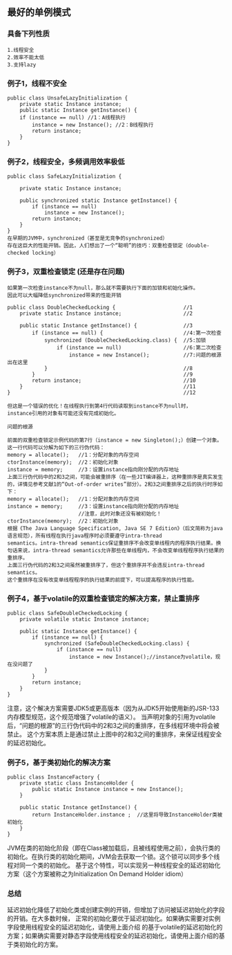 ## 最好的单例模式

### 具备下列性质

    1.线程安全
    2.效率不能太低
    3.支持lazy
   

### 例子1，线程不安全

    public class UnsafeLazyInitialization {
        private static Instance instance;
        public static Instance getInstance() {
        if (instance == null) //1：A线程执行
            instance = new Instance(); //2：B线程执行
            return instance;
        }
    }
### 例子2，线程安全，多频调用效率极低

    public class SafeLazyInitialization {
    
        private static Instance instance;
    
        public synchronized static Instance getInstance() {
            if (instance == null)
                instance = new Instance();
            return instance;
        }
    }
    在早期的JVM中，synchronized（甚至是无竞争的synchronized）
    存在这巨大的性能开销。因此，人们想出了一个“聪明”的技巧：双重检查锁定（double-checked locking）

### 例子3，双重检查锁定 (还是存在问题)

    如果第一次检查instance不为null，那么就不需要执行下面的加锁和初始化操作。
    因此可以大幅降低synchronized带来的性能开销
    
    public class DoubleCheckedLocking {                      //1
        private static Instance instance;                    //2

        public static Instance getInstance() {               //3
            if (instance == null) {                          //4:第一次检查
                synchronized (DoubleCheckedLocking.class) {  //5:加锁
                    if (instance == null)                    //6:第二次检查
                        instance = new Instance();           //7:问题的根源出在这里
                }                                            //8
            }                                                //9
            return instance;                                 //10
        }                                                    //11
    }                                                        //12
    
    但这是一个错误的优化！在线程执行到第4行代码读取到instance不为null时，
    instance引用的对象有可能还没有完成初始化。
    
    问题的根源
    
    前面的双重检查锁定示例代码的第7行（instance = new Singleton();）创建一个对象。这一行代码可以分解为如下的三行伪代码：
    memory = allocate();   //1：分配对象的内存空间
    ctorInstance(memory);  //2：初始化对象
    instance = memory;     //3：设置instance指向刚分配的内存地址
    上面三行伪代码中的2和3之间，可能会被重排序（在一些JIT编译器上，这种重排序是真实发生的，详情见参考文献1的“Out-of-order writes”部分）。2和3之间重排序之后的执行时序如下：
    memory = allocate();   //1：分配对象的内存空间
    instance = memory;     //3：设置instance指向刚分配的内存地址
                           //注意，此时对象还没有被初始化！
    ctorInstance(memory);  //2：初始化对象
    根据《The Java Language Specification, Java SE 7 Edition》（后文简称为java语言规范），所有线程在执行java程序时必须要遵守intra-thread 
    semantics。intra-thread semantics保证重排序不会改变单线程内的程序执行结果。换句话来说，intra-thread semantics允许那些在单线程内，不会改变单线程程序执行结果的重排序。
    上面三行伪代码的2和3之间虽然被重排序了，但这个重排序并不会违反intra-thread semantics。
    这个重排序在没有改变单线程程序的执行结果的前提下，可以提高程序的执行性能。
    
### 例子4，基于volatile的双重检查锁定的解决方案，禁止重排序

    public class SafeDoubleCheckedLocking {
        private volatile static Instance instance;
    
        public static Instance getInstance() {
            if (instance == null) {
                synchronized (SafeDoubleCheckedLocking.class) {
                    if (instance == null)
                        instance = new Instance();//instance为volatile，现在没问题了
                }
            }
            return instance;
        }
    }
        
注意，这个解决方案需要JDK5或更高版本（因为从JDK5开始使用新的JSR-133内存模型规范，这个规范增强了volatile的语义）。
当声明对象的引用为volatile后，“问题的根源”的三行伪代码中的2和3之间的重排序，在多线程环境中将会被禁止。
这个方案本质上是通过禁止上图中的2和3之间的重排序，来保证线程安全的延迟初始化。


### 例子5，基于类初始化的解决方案

    public class InstanceFactory {
        private static class InstanceHolder {
            public static Instance instance = new Instance();
        }
    
        public static Instance getInstance() {
            return InstanceHolder.instance ;  //这里将导致InstanceHolder类被初始化
        }
    }
   JVM在类的初始化阶段（即在Class被加载后，且被线程使用之前），会执行类的初始化。在执行类的初始化期间，JVM会去获取一个锁。这个锁可以同步多个线程对同一个类的初始化。
   基于这个特性，可以实现另一种线程安全的延迟初始化方案（这个方案被称之为Initialization On Demand Holder idiom）

### 总结
延迟初始化降低了初始化类或创建实例的开销，但增加了访问被延迟初始化的字段的开销。在大多数时候，
正常的初始化要优于延迟初始化。如果确实需要对实例字段使用线程安全的延迟初始化，请使用上面介绍
的基于volatile的延迟初始化的方案；如果确实需要对静态字段使用线程安全的延迟初始化，请使用上面介绍的基于类初始化的方案。